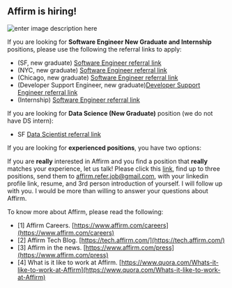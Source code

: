 ## Affirm is hiring!

![enter image description here](https://cdn-assets.affirm.com/images/black_logo-transparent_bg.png)

If you are looking for **Software Engineer New Graduate and Internship** positions, please use the following the referral links to apply: 

- (SF, new graduate) [Software Engineer referral link](https://jobs.lever.co/affirm/df87945c-182f-49d6-b323-691ce5c73a53?lever-via=y0mY3vA2RD)
- (NYC, new graduate) [Software Engineer referral link](https://jobs.lever.co/affirm/0fb44e13-c674-4de7-a03d-0ee4432cec5a?lever-via=y0mY3vA2RD)
- (Chicago, new graduate) [Software Engineer referral link](https://jobs.lever.co/affirm/98fd7b75-0e6f-414e-ad5c-1dcf4c373c4a?lever-via=y0mY3vA2RD)
- (Developer Support Engineer, new graduate)[Developer Support Engineer referral link](https://jobs.lever.co/affirm/be80eecc-1e8b-45a9-8b90-101f4ea9404c?lever-via=y0mY3vA2RD)
- (Internship) [Software Engineer referral link](https://jobs.lever.co/affirm/5340f1d3-cd6d-44ef-a5c6-f9def8609d02?lever-via=y0mY3vA2RD)

If you are looking for **Data Science (New Graduate)** position (we do not have DS intern):
 - SF [Data Scientist referral link](https://jobs.lever.co/affirm/25bf205a-30f1-4a94-8b69-d2cf86426c63?lever-via=y0mY3vA2RD)

If you are looking for **experienced positions**,  you have two options: 

 If you are **really** interested in Affirm and you find a position that **really** matches your experience, let us talk! Please click this [link](https://jobs.lever.co/affirm?lever-via=y0mY3vA2RD), find up to three positions, send them to affirm.refer.job@gmail.com, with your linkedin profile link, resume, and 3rd person introduction of yourself. I will follow up with you. I would be more than willing to answer your questions about Affirm. 

To know more about Affirm, please read the following: 

- [1] Affirm Careers. [https://www.affirm.com/careers](https://www.affirm.com/careers)
- [2] Affirm Tech Blog. [https://tech.affirm.com/](https://tech.affirm.com/)
- [3] Affirm in the news. [https://www.affirm.com/press](https://www.affirm.com/press)
- [4] What is it like to work at Affirm. [https://www.quora.com/Whats-it-like-to-work-at-Affirm](https://www.quora.com/Whats-it-like-to-work-at-Affirm)
